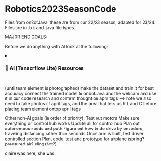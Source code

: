 # Robotics2023SeasonCode
Files from onBotJava, these are from our 22/23 season, adapted for 23/24. Files are in .blk and .java file types.

MAJOR END GOALS:


Before we do anything with AI look at the following:
<details>
 <summary><h3> 🎀 AI (Tensorflow Lite) Resources </h3></summary>
   The colab notebook that guides us on model buildining, make sure to RUN ALL the cells: 
   https://colab.research.google.com/github/EdjeElectronics/TensorFlow-Lite-Object-Detection-on-Android-and-Raspberry-Pi/blob/master/Train_TFLite2_Object_Detction_Model.ipynb

   Other training example for TROUBLESHOOTING ONLY:
   https://colab.research.google.com/github/tensorflow/docs/blob/master/site/en/tutorials/customization/custom_training_walkthrough.ipynb

   FTC Resource for tensorflow lite connecting and how to implement into code:
   https://ftc-docs.firstinspires.org/en/latest/programming_resources/vision/tensorflow_pp_2022/tensorflow_pp_2022.html
   https://www.tensorflow.org/tutorials/customization/custom_training_walkthrough 
</details>

<br />

(until team element is photographed)
make the dataset and train it for best accuracy
connect the trained model to onbotJava and the webcam and use it in our code 
research and confirm thought on april tags 
--> note we also need to take photos of april tags, and the area that tells us R L and C before placing team element ontop april tags

Other non-AI goals (in order of priority):
Test out motors 
Make sure everything on control hub works 
Update all for control hub
Plan out autonomous needs and path
Figure out how to do drive by encoders, traveling distancing rather than seconds
Once arm is built, test driver controlled section 
Plan, code, test and prototype for airplane (spring? pressured air? slingshot?)



claire was here, she was.
